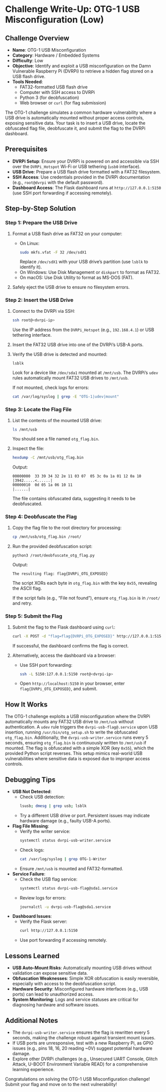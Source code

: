 # Challenge Write-Up: OTG-1 USB Misconfiguration (Low)

## Challenge Overview
- **Name**: OTG-1 USB Misconfiguration
- **Category**: Hardware / Embedded Systems
- **Difficulty**: Low
- **Objective**: Identify and exploit a USB misconfiguration on the Damn Vulnerable Raspberry Pi (DVRPi) to retrieve a hidden flag stored on a USB flash drive.
- **Tools Needed**:
  - FAT32-formatted USB flash drive
  - Computer with SSH access to DVRPi
  - Python 3 (for deobfuscation)
  - Web browser or `curl` (for flag submission)

The OTG-1 challenge simulates a common hardware vulnerability where a USB drive is automatically mounted without proper access controls, exposing sensitive data. Your task is to insert a USB drive, locate the obfuscated flag file, deobfuscate it, and submit the flag to the DVRPi dashboard.

## Prerequisites
- **DVRPi Setup**: Ensure your DVRPi is powered on and accessible via SSH over the `DVRPi_Hotspot` Wi-Fi or USB tethering (`usb0` interface).
- **USB Drive**: Prepare a USB flash drive formatted with a FAT32 filesystem.
- **SSH Access**: Use credentials provided in the DVRPi documentation (e.g., `root@dvrpi` with the default password).
- **Dashboard Access**: The Flask dashboard runs at `http://127.0.0.1:5150` (use SSH port forwarding if accessing remotely).

## Step-by-Step Solution

### Step 1: Prepare the USB Drive
1. Format a USB flash drive as FAT32 on your computer:
   - On Linux:
     ```bash
     sudo mkfs.vfat -F 32 /dev/sdX1
     ```
     Replace `/dev/sdX1` with your USB drive’s partition (use `lsblk` to identify it).
   - On Windows: Use Disk Management or `diskpart` to format as FAT32.
   - On macOS: Use Disk Utility to format as MS-DOS (FAT).

2. Safely eject the USB drive to ensure no filesystem errors.

### Step 2: Insert the USB Drive
1. Connect to the DVRPi via SSH:
   ```bash
   ssh root@<dvrpi-ip>
   ```
   Use the IP address from the `DVRPi_Hotspot` (e.g., `192.168.4.1`) or USB tethering interface.

2. Insert the FAT32 USB drive into one of the DVRPi’s USB-A ports.

3. Verify the USB drive is detected and mounted:
   ```bash
   lsblk
   ```
   Look for a device like `/dev/sda1` mounted at `/mnt/usb`. The DVRPi’s `udev` rules automatically mount FAT32 USB drives to `/mnt/usb`.

   If not mounted, check logs for errors:
   ```bash
   cat /var/log/syslog | grep -E "OTG-1|udev|mount"
   ```

### Step 3: Locate the Flag File
1. List the contents of the mounted USB drive:
   ```bash
   ls /mnt/usb
   ```
   You should see a file named `otg_flag.bin`.

2. Inspect the file:
   ```bash
   hexdump -C /mnt/usb/otg_flag.bin
   ```
   Output:
   ```
   00000000  33 39 34 32 2e 11 03 07  05 3c 0a 1a 01 12 0a 10  |3942.....<......|
   00000010  0d 05 1a 06 10 11                                 |......|
   ```
   The file contains obfuscated data, suggesting it needs to be deobfuscated.

### Step 4: Deobfuscate the Flag
1. Copy the flag file to the root directory for processing:
   ```bash
   cp /mnt/usb/otg_flag.bin /root/
   ```

2. Run the provided deobfuscation script:
   ```bash
   python3 /root/deobfuscate_otg_flag.py
   ```
   Output:
   ```
   The resulting flag: flag{DVRPi_OTG_EXPOSED}
   ```
   The script XORs each byte in `otg_flag.bin` with the key `0x55`, revealing the ASCII flag.

   If the script fails (e.g., “File not found”), ensure `otg_flag.bin` is in `/root/` and retry.

### Step 5: Submit the Flag
1. Submit the flag to the Flask dashboard using `curl`:
   ```bash
   curl -X POST -d "flag=flag{DVRPi_OTG_EXPOSED}" http://127.0.0.1:5150/submit
   ```
   If successful, the dashboard confirms the flag is correct.

2. Alternatively, access the dashboard via a browser:
   - Use SSH port forwarding:
     ```bash
     ssh -L 5150:127.0.0.1:5150 root@<dvrpi-ip>
     ```
   - Open `http://localhost:5150` in your browser, enter `flag{DVRPi_OTG_EXPOSED}`, and submit.

## How It Works
The OTG-1 challenge exploits a USB misconfiguration where the DVRPi automatically mounts any FAT32 USB drive to `/mnt/usb` without authentication. A `udev` rule triggers the `dvrpi-usb-flag@.service` upon USB insertion, running `/usr/bin/otg_setup.sh` to write the obfuscated `otg_flag.bin`. Additionally, the `dvrpi-usb-writer.service` runs every 5 seconds, ensuring `otg_flag.bin` is continuously written to `/mnt/usb` if mounted. The flag is obfuscated with a simple XOR (key `0x55`), which the provided Python script reverses. This setup mimics real-world USB vulnerabilities where sensitive data is exposed due to improper access controls.

## Debugging Tips
- **USB Not Detected**:
  - Check USB detection:
    ```bash
    lsusb; dmesg | grep usb; lsblk
    ```
  - Try a different USB drive or port. Persistent issues may indicate hardware damage (e.g., faulty USB-A ports).
- **Flag File Missing**:
  - Verify the writer service:
    ```bash
    systemctl status dvrpi-usb-writer.service
    ```
  - Check logs:
    ```bash
    cat /var/log/syslog | grep OTG-1-Writer
    ```
  - Ensure `/mnt/usb` is mounted and FAT32-formatted.
- **Service Failure**:
  - Check the USB flag service:
    ```bash
    systemctl status dvrpi-usb-flag@sda1.service
    ```
  - Review logs for errors:
    ```bash
    journalctl -u dvrpi-usb-flag@sda1.service
    ```
- **Dashboard Issues**:
  - Verify the Flask server:
    ```bash
    curl http://127.0.0.1:5150
    ```
  - Use port forwarding if accessing remotely.

## Lessons Learned
- **USB Auto-Mount Risks**: Automatically mounting USB drives without validation can expose sensitive data.
- **Obfuscation Weaknesses**: Simple XOR obfuscation is easily reversible, especially with access to the deobfuscation script.
- **Hardware Security**: Misconfigured hardware interfaces (e.g., USB ports) can lead to unauthorized access.
- **System Monitoring**: Logs and service statuses are critical for diagnosing hardware and software issues.

## Additional Notes
- The `dvrpi-usb-writer.service` ensures the flag is rewritten every 5 seconds, making the challenge robust against transient mount issues.
- If USB ports are unresponsive, test with a new Raspberry Pi, as GPIO issues (e.g., pins 18, 16, 20 reading ~0V) suggest potential hardware damage.
- Explore other DVRPi challenges (e.g., Unsecured UART Console, Glitch Attack, U-BOOT Environment Variable READ) for a comprehensive learning experience.

Congratulations on solving the OTG-1 USB Misconfiguration challenge! Submit your flag and move on to the next vulnerability!
